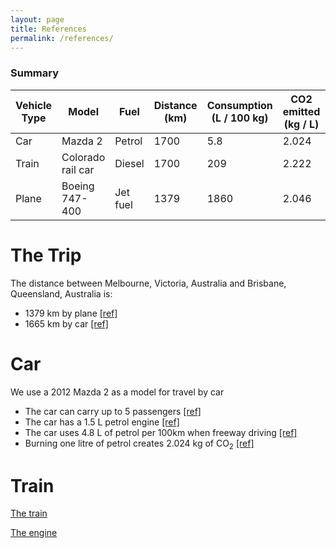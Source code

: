 ```yaml
---
layout: page
title: References
permalink: /references/
---
```


### Summary

| Vehicle Type | Model             | Fuel     | Distance (km) | Consumption (L / 100 kg) | CO2 emitted (kg / L) | Number of passengers |
|--------------|-------------------|----------|---------------|--------------------------|----------------------|----------------------|
| Car          | Mazda 2           | Petrol   | 1700          | 5.8                      | 2.024                | 5                    |
| Train        | Colorado rail car | Diesel   | 1700          | 209                      | 2.222                | 360                  |
| Plane        | Boeing 747-400    | Jet fuel | 1379          | 1860                     | 2.046                | 416                  |


# The Trip

The distance between Melbourne, Victoria, Australia and Brisbane, Queensland, Australia is:
* 1379 km by plane [[ref]](https://www.greatcirclemap.com/?routes=MEL-BNE)
* 1665 km by car [[ref]](https://goo.gl/maps/JEN7ijdqTiybkq168)


# Car

We use a 2012 Mazda 2 as a model for travel by car
* The car can carry up to 5 passengers
  [[ref]](https://en.wikipedia.org/wiki/Mazda_Demio#Third_generation_(DE;_2007%E2%80%932014))
* The car has a 1.5 L petrol engine 
  [[ref]](https://en.wikipedia.org/wiki/Mazda_Demio#Third_generation_(DE;_2007%E2%80%932014))
* The car uses 4.8 L of petrol per 100km when freeway driving
 [[ref]](https://www.auto-data.net/en/mazda-2-ii-de-facelift-2010-1.5i-102hp-17496)
* Burning one litre of petrol creates 2.024 kg of CO<sub>2</sub> 
  [[ref]](https://www.eia.gov/environment/emissions/co2_vol_mass.php)


# Train


[The train](https://en.wikipedia.org/wiki/New_South_Wales_XPT)

[The engine](https://en.wikipedia.org/wiki/Paxman_Valenta)
